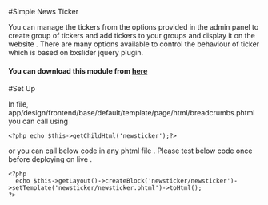 #Simple News Ticker

You can manage the tickers from the options provided in the admin panel to create group of tickers and add tickers to your groups and display it on the website .
There are many options available to control the behaviour of ticker which is based on bxslider jquery plugin.

#### You can download this module from <a target="_blank" href="http://www.magentocommerce.com/magento-connect/simple-news-ticker.html">here</a>

#Set Up

In file,
app/design/frontend/base/default/template/page/html/breadcrumbs.phtml
you can call using

````
<?php echo $this->getChildHtml('newsticker');?>
````
or you can call below code in any phtml file . Please test below code once before deploying on live .

````
<?php 
  echo $this->getLayout()->createBlock('newsticker/newsticker')->setTemplate('newsticker/newsticker.phtml')->toHtml();
?>
````

